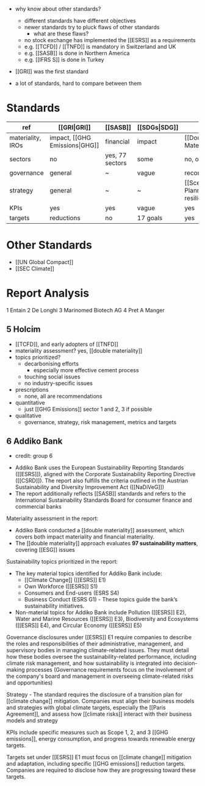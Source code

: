 - why know about other standards?
	- different standards have different objectives
	- newer standards try to pluck flaws of other standards
		- what are these flaws?
	- no stock exchange has implemented the [[ESRS]] as a requirements
	- e.g. [[TCFD]] / [[TNFD]] is mandatory in Switzerland and UK
	- e.g. [[SASB]] is done in Northern America 
	- e.g. [[IFRS S]] is done in Turkey 
- [[GRI]] was the first standard

- a lot of standards, hard to compare between them

# Standards

| ref               | [[GRI\|GRI]]                   | [[SASB]]        | [[SDGs\|SDG]] | [[TCFD]]                                     | [[ESRS]]                       | 
| ----------------- | ------------------------------ | --------------- | ------------- | -------------------------------------------- | ------------------------------ | 
| materiality, IROs | impact, [[GHG Emissions\|GHG]] | financial       | impact        | [[Double Materiality\|double]]               | [[Double Materiality\|double]] | 
| sectors           | no                             | yes, 77 sectors | some          | no, only financial                           | no                             | 
| governance        | general                        | ~               | vague         | recom                                        | yes                            | 
| strategy          | general                        | ~               | ~             | [[Scenario Planning\|scenarios]], resilience | climate transition             | 
| KPIs              | yes                            | yes             | vague         | yes                                          | yes                            | 
| targets           | reductions                     | no              | 17 goals      | yes                                          | climate transition             | 

# Other Standards
- [[UN Global Compact]]
- [[SEC Climate]]

# Report Analysis
1 Entain
2 De Longhi
3 Marinomed Biotech AG
4 Pret A Manger
## 5 Holcim
- [[TCFD]], and early adopters of [[TNFD]]
- materiality assessment? yes, [[double materiality]]
- topics prioritized? 
	- decarbonising efforts
		- especially more effective cement process
	- touching social issues
	- no industry-specific issues
- prescriptions
	- none, all are recommendations
- quantitative 
	- just [[GHG Emissions]] sector 1 and 2, 3 if possible
- qualitative 
	- governance, strategy, risk management, metrics and targets

## 6 Addiko Bank 
- credit: group 6
* Addiko Bank uses the European Sustainability Reporting Standards ([[ESRS]]), aligned with the Corporate Sustainability Reporting Directive ([[CSRD]]). The report also fulfills the criteria outlined in the Austrian Sustainability and Diversity Improvement Act ([[NaDiVeG]]) 
* The report additionally reflects [[SASB]] standards and refers to the International Sustainability Standards Board for consumer finance and commercial banks 

Materiality assessment in the report:
* Addiko Bank conducted a [[double materiality]] assessment, which covers both impact materiality and financial materiality. 
* The [[double materiality]] approach evaluates **97 sustainability matters**, covering [[ESG]] issues 

Sustainability topics prioritized in the report:
* The key material topics identified for Addiko Bank include:
    * [[Climate Change]] ([[ESRS]] E1)
    * Own Workforce ([[ESRS]] S1)
    * Consumers and End-users (ESRS S4)
    * Business Conduct (ESRS G1) - These topics guide the bank’s sustainability initiatives.
* Non-material topics for Addiko Bank include Pollution ([[ESRS]] E2), Water and Marine Resources ([[ESRS]] E3), Biodiversity and Ecosystems ([[ESRS]] E4), and Circular Economy ([[ESRS]] E5)

Governance disclosures under [[ESRS]] E1 require companies to describe the roles and responsibilities of their administrative, management, and supervisory bodies in managing climate-related issues. They must detail how these bodies oversee the sustainability-related performance, including climate risk management, and how sustainability is integrated into decision-making processes
(Governance requirements focus on the involvement of the company's board and management in overseeing climate-related risks and opportunities)

Strategy - The standard requires the disclosure of a transition plan for [[climate change]] mitigation. Companies must align their business models and strategies with global climate targets, especially the [[Paris Agreement]], and assess how [[climate risks]] interact with their business models and strategy

KPIs include specific measures such as Scope 1, 2, and 3 [[GHG emissions]], energy consumption, and progress towards renewable energy targets. 

Targets set under [[ESRS]] E1 must focus on [[climate change]] mitigation and adaptation, including specific [[GHG emissions]] reduction targets. Companies are required to disclose how they are progressing toward these targets.